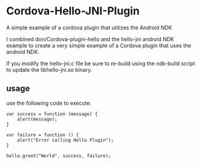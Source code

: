 # Cordova-Hello-JNI-Plugin
A simple example of a cordova plugin that utilizes the Android NDK

I combined don/Cordova-plugin-hello and the hello-jni android NDK example to create a very simple example of a Cordova plugin that uses the android NDK.

If you modify the hello-jni.c file be sure to re-build using the ndk-build script to update the libhello-jni.so binary.

## usage

use the following code to execute:
```
var success = function (message) {
    alert(message);
}

var failure = function () {
    alert("Error calling Hello Plugin");
}

hello.greet("World", success, failure);
```
